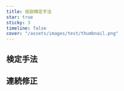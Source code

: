 ```yaml
---
title: 仮説検定手法
star: true
sticky: 3
timeline: false
cover: "/assets/images/test/thumbnail.png" 
---
```

<!-- more -->

## 検定手法

<div class="vp-card-container">

<VPCard
  title="t検定"
  desc="t検定の概要"
  link="/posts/test/t_test.html"
/>

<VPCard
  title="尤度比検定"
  desc="尤度比検定の概要"
  link="/posts/test/likelihood_ratio.html"
/>
</div>

## 連続修正

<div class="vp-card-container">

<VPCard
  title="半整数補正"
  desc="離散型分布の正規近似・連続修正"
  link="/posts/test/continuity_correction.html"
/>
</div>
